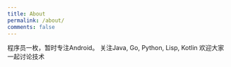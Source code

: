 ```yaml
---
title: About
permalink: /about/
comments: false
---
```


程序员一枚，暂时专注Android。
关注Java, Go, Python, Lisp, Kotlin
欢迎大家一起讨论技术
